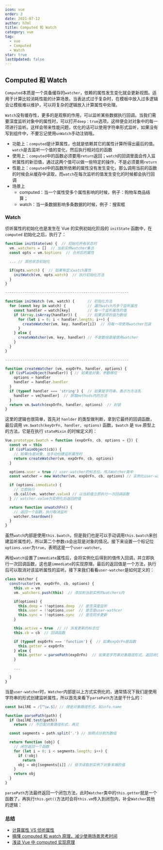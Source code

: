 ```yaml
---
icon: vue
order: 3
date: 2021-07-12
author: h7ml
title: Computed 和 Watch
category: vue
tag:
  - vue
  - Computed
  - Watch
star: true
lastUpdated: false
---
```


## Computed 和 Watch

`Computed`本质是一个具备缓存的`watcher`，依赖的属性发生变化就会更新视图。适用于计算比较消耗性能的计算场景。当表达式过于复杂时，在模板中放入过多逻辑会让模板难以维护，可以将复杂的逻辑放入计算属性中处理。

`Watch`没有缓存性，更多的是观察的作用，可以监听某些数据执行回调。当我们需要深度监听对象中的属性时，可以打开`deep：true`选项，这样便会对对象中的每一项进行监听。这样会带来性能问题，优化的话可以使用字符串形式监听，如果没有写到组件中，不要忘记使用`unWatch`手动注销哦。

- 功能上：`computed`是计算属性，也就是依赖其它的属性计算所得出最后的值。`watch`是去监听一个值的变化，然后执行相对应的函数
- 使用上：`computed`中的函数必须要用`return`返回；`watch`的回调里面会传入监听属性的新旧值，通过这两个值可以做一些特定的操作，不是必须要用`return`
- 性能上：`computed`中的函数所依赖的属性没有发生变化，那么调用当前的函数的时候会从缓存中读取，而`watch`在每次监听的值发生变化的时候都会执行回调
- 场景上
  - computed：当一个属性受多个属性影响的时候，例子：购物车商品结算；
  - watch：当一条数据影响多条数据的时候，例子：搜索框

### Watch

侦听属性的初始化也是发生在 Vue 的实例初始化阶段的 `initState` 函数中，在 `computed` 初始化之后，执行了：

```js
function initState(vm) {  // 初始化所有状态时
  vm._watchers = []  // 当前实例watcher集合
  const opts = vm.$options  // 合并后的属性

  ... // 其他状态初始化

  if(opts.watch) {  // 如果有定义watch属性
    initWatch(vm, opts.watch)  // 执行初始化方法
  }
}

---------------------------------------------------------

function initWatch (vm, watch) {      // 初始化方法
  for (const key in watch) {          // 遍历watch内多个监听属性
    const handler = watch[key]        // 每一个监听属性的值
    if (Array.isArray(handler)) {     // 如果该项的值为数组
      for (let i = 0; i < handler.length; i++) {
        createWatcher(vm, key, handler[i])  // 将每一项使用watcher包装
      }
    } else {
      createWatcher(vm, key, handler) // 不是数组直接使用watcher
    }
  }
}

---------------------------------------------------------

function createWatcher (vm, expOrFn, handler, options) {
  if (isPlainObject(handler)) { // 如果是对象，参数移位
    options = handler
    handler = handler.handler
  }
  if (typeof handler === 'string') {  // 如果是字符串，表示为方法名
    handler = vm[handler]  // 获取methods内的方法
  }
  return vm.$watch(expOrFn, handler, options)  // 封装
}

```

这里的逻辑也很简单，首先对 `hanlder` 的类型做判断，拿到它最终的回调函数，最后调用 `vm.$watch(keyOrFn, handler, options)` 函数，`$watch` 是 `Vue` 原型上的方法，它是在执行 `stateMixin` 的时候定义的：

```js
Vue.prototype.$watch = function (expOrFn, cb, options = {}) {
  const vm = this
  if (isPlainObject(cb)) {
    // 如果cb是对象，当手动创建监听属性时
    return createWatcher(vm, expOrFn, cb, options)
  }

  options.user = true // user-watcher的标志位，传入Watcher类中
  const watcher = new Watcher(vm, expOrFn, cb, options) // 实例化user-watcher

  if (options.immediate) {
    // 立即执行
    cb.call(vm, watcher.value) // 以当前值立即执行一次回调函数
  } // watcher.value为实例化后返回的值

  return function unwatchFn() {
    // 返回一个函数，执行取消监听
    watcher.teardown()
  }
}
```

虽然`watch`内部是使用`this.$watch`，但是我们也是可以手动调用`this.$watch`来创建监听属性的，所以第二个参数`cb`会出现是对象的情况。接下来设置一个标记位`options.user`为`true`，表明这是一个`user-watcher`。

再给`watch`设置了`immediate`属性后，会将实例化后得到的值传入回调，并立即执行一次回调函数，这也是`immediate`的实现原理。最后的返回值是一个方法，执行后可以取消对该监听属性的监听。接下来我们看看`user-watcher`是如何定义的：

```js
class Watcher {
  constructor(vm, expOrFn, cb, options) {
    this.vm = vm
    vm._watchers.push(this)  // 添加到当前实例的watchers内

    if(options) {
      this.deep = !!options.deep  // 是否深度监听
      this.user = !!options.user  // 是否是user-wathcer
      this.sync = !!options.sync  // 是否同步更新
    }

    this.active = true  // // 派发更新的标志位
    this.cb = cb  // 回调函数

    if (typeof expOrFn === 'function') {  // 如果expOrFn是函数
      this.getter = expOrFn
    } else {
      this.getter = parsePath(expOrFn)  // 如果是字符串对象路径形式，返回闭包函数
    }

    ...

  }
}
```

当是`user-watcher`时，`Watcher`内部是以上方式实例化的，通常情况下我们是使用字符串的形式创建监听属性，所以首先来看下`parsePath`方法是干什么的：

```js
const bailRE = /[^\w.$]/ // 得是对象路径形式，如info.name

function parsePath(path) {
  if (bailRE.test(path))
    return // 不匹配对象路径形式，再见

  const segments = path.split('.') // 按照点分割为数组

  return function (obj) {
    // 闭包返回一个函数
    for (let i = 0; i < segments.length; i++) {
      if (!obj)
        return
      obj = obj[segments[i]] // 依次读取到实例下对象末端的值
    }
    return obj
  }
}
```

`parsePath`方法最终返回一个闭包方法，此时`Watcher`类中的`this.getter`就是一个函数了，再执行`this.get()`方法时会将`this.vm`传入到闭包内，补全`Watcher`其他的逻辑：

### 总结

- [计算属性 VS 侦听属性](https://ustbhuangyi.github.io/vue-analysis/v2/reactive/computed-watcher.html)
- [搞懂 computed 和 watch 原理，减少使用场景思考时间](https://juejin.im/post/5d629380518825121f661973)
- [浅谈 Vue 中 computed 实现原理](https://juejin.im/post/5b98c4da6fb9a05d353c5fd7)
